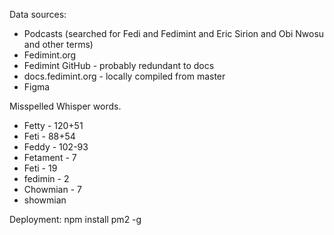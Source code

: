 Data sources:

- Podcasts (searched for Fedi and Fedimint and Eric Sirion and Obi Nwosu and other terms)
- Fedimint.org
- Fedimint GitHub - probably redundant to docs
- docs.fedimint.org - locally compiled from master
- Figma

Misspelled Whisper words.

- Fetty - 120+51
- Feti - 88+54
- Feddy - 102-93
- Fetament - 7
- Feti - 19
- fedimin - 2
- Chowmian - 7
- showmian


Deployment: 
npm install pm2 -g

